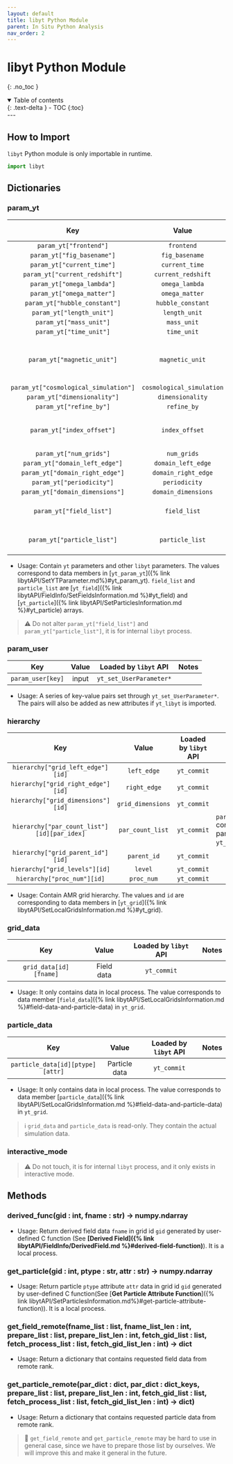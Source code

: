 ```yaml
---
layout: default
title: libyt Python Module
parent: In Situ Python Analysis
nav_order: 2
---
```

# libyt Python Module
{: .no_toc }
<details open markdown="block">
  <summary>
    Table of contents
  </summary>
  {: .text-delta }
- TOC
{:toc}
</details>
---

## How to Import

`libyt` Python module is only importable in runtime.

```python
import libyt
```

## Dictionaries

### param_yt

|                  Key                  |           Value           | Loaded by `libyt` API | Notes                                |
|:-------------------------------------:|:-------------------------:|:---------------------:|--------------------------------------|
|        `param_yt["frontend"]`         |        `frontend`         |  `yt_set_Parameters`  |                                      |
|      `param_yt["fig_basename"]`       |      `fig_basename`       |  `yt_set_Parameters`  |                                      |
|      `param_yt["current_time"]`       |      `current_time`       |  `yt_set_Parameters`  |                                      |
|    `param_yt["current_redshift"]`     |    `current_redshift`     |  `yt_set_Parameters`  |                                      |
|      `param_yt["omega_lambda"]`       |      `omega_lambda`       |  `yt_set_Parameters`  |                                      |
|      `param_yt["omega_matter"]`       |      `omega_matter`       |  `yt_set_Parameters`  |                                      |
|     `param_yt["hubble_constant"]`     |     `hubble_constant`     |  `yt_set_Parameters`  |                                      |
|       `param_yt["length_unit"]`       |       `length_unit`       |  `yt_set_Parameters`  |                                      |
|        `param_yt["mass_unit"]`        |        `mass_unit`        |  `yt_set_Parameters`  |                                      |
|        `param_yt["time_unit"]`        |        `time_unit`        |  `yt_set_Parameters`  |                                      |
|      `param_yt["magnetic_unit"]`      |      `magnetic_unit`      |  `yt_set_Parameters`  | - Will be set to 1, if it's not set. |
| `param_yt["cosmological_simulation"]` | `cosmological_simulation` |  `yt_set_Parameters`  |                                      |
|     `param_yt["dimensionality"]`      |     `dimensionality`      |  `yt_set_Parameters`  |                                      |
|        `param_yt["refine_by"]`        |        `refine_by`        |  `yt_set_Parameters`  |                                      |
|      `param_yt["index_offset"]`       |      `index_offset`       | `yt_set_Parameters`   | - Default value is 0.                |
|        `param_yt["num_grids"]`        |        `num_grids`        |  `yt_set_Parameters`  |                                      |
|    `param_yt["domain_left_edge"]`     |    `domain_left_edge`     |  `yt_set_Parameters`  |                                      |
|    `param_yt["domain_right_edge"]`    |    `domain_right_edge`    |  `yt_set_Parameters`  |                                      |
|       `param_yt["periodicity"]`       |       `periodicity`       |  `yt_set_Parameters`  |                                      |
|    `param_yt["domain_dimensions"]`    |    `domain_dimensions`    |  `yt_set_Parameters`  |                                      |
|       `param_yt["field_list"]`        |       `field_list`        |      `yt_commit`      | - Used by `libyt`.               |
|      `param_yt["particle_list"]`      |     `particle_list`       |      `yt_commit`      | - Used by `libyt`.               |

- Usage: Contain `yt` parameters and other `libyt` parameters. The values correspond to data members in  [`yt_param_yt`]({% link libytAPI/SetYTParameter.md%}#yt_param_yt). `field_list` and `particle_list` are [`yt_field`]({% link libytAPI/FieldInfo/SetFieldsInformation.md %}#yt_field) and [`yt_particle`]({% link libytAPI/SetParticlesInformation.md %}#yt_particle) arrays.

> :warning: Do not alter `param_yt["field_list"]` and `param_yt["particle_list"]`, it is for internal `libyt` process.

### param_user

|        Key        | Value |           Loaded by `libyt` API            | Notes  |
|:-----------------:|:-----:|:------------------------------------------:|--------|
| `param_user[key]` | input |          `yt_set_UserParameter*`           |        |

- Usage: A series of key-value pairs set through `yt_set_UserParameter*`. The pairs will also be added as new attributes if `yt_libyt` is imported.

### hierarchy

|                     Key                     |      Value        | Loaded by `libyt` API  | Notes                                                                    |
|:-------------------------------------------:|:-----------------:|:----------------------:|--------------------------------------------------------------------------|
|      `hierarchy["grid_left_edge"][id]`      |    `left_edge`    |      `yt_commit`       |                                                                          |
|     `hierarchy["grid_right_edge"][id]`      |   `right_edge`    |      `yt_commit`       |                                                                          |
|     `hierarchy["grid_dimensions"][id]`      | `grid_dimensions` |      `yt_commit`       |                                                                          |
| `hierarchy["par_count_list"][id][par_idex]` | `par_count_list`  |      `yt_commit`       | `par_index` corresponds to particle type order in `yt_get_ParticlesPtr`. |
|      `hierarchy["grid_parent_id"][id]`      |    `parent_id`    |      `yt_commit`       |                                                                          |
|       `hierarchy["grid_levels"][id]`        |      `level`      |      `yt_commit`       |                                                                          |
|         `hierarchy["proc_num"][id]`         |    `proc_num`     |      `yt_commit`       |                                                                          |

- Usage: Contain AMR grid hierarchy. The values and `id` are corresponding to data members in [`yt_grid`]({% link libytAPI/SetLocalGridsInformation.md %}#yt_grid).

### grid_data

|          Key           |   Value    | Loaded by `libyt` API  | Notes  |
|:----------------------:|:----------:|:----------------------:|--------|
| `grid_data[id][fname]` | Field data |      `yt_commit`       |        |

- Usage: It only contains data in local process. The value corresponds to data member [`field_data`]({% link libytAPI/SetLocalGridsInformation.md %}#field-data-and-particle-data) in `yt_grid`.

### particle_data

|               Key                |         Value          | Loaded by `libyt` API  | Notes  |
|:--------------------------------:|:----------------------:|:----------------------:|--------|
| `particle_data[id][ptype][attr]` |     Particle data      |      `yt_commit`       |        |

- Usage: It only contains data in local process. The value corresponds to data member [`particle_data`]({% link libytAPI/SetLocalGridsInformation.md %}#field-data-and-particle-data) in `yt_grid`.

> :information_source: `grid_data` and `particle_data` is read-only. They contain the actual simulation data.

### interactive_mode

> :warning: Do not touch, it is for internal `libyt` process, and it only exists in interactive mode.

## Methods

### derived_func(gid : int, fname : str) -> numpy.ndarray
- Usage: Return derived field data `fname` in grid id `gid` generated by user-defined C function (See **[Derived Field]({% link libytAPI/FieldInfo/DerivedField.md %}#derived-field-function)**). It is a local process.

### get_particle(gid : int, ptype : str, attr : str) -> numpy.ndarray
- Usage: Return particle `ptype` attribute `attr` data in grid id `gid` generated by user-defined C function(See [**Get Particle Attribute Function**]({% link libytAPI/SetParticlesInformation.md%}#get-particle-attribute-function)). It is a local process.

### get_field_remote(fname_list : list, fname_list_len : int, prepare_list : list, prepare_list_len : int, fetch_gid_list : list, fetch_process_list : list, fetch_gid_list_len : int) -> dict
- Usage: Return a dictionary that contains requested field data from remote rank.

### get_particle_remote(par_dict : dict, par_dict : dict_keys, prepare_list : list, prepare_list_len : int, fetch_gid_list : list, fetch_process_list : list, fetch_gid_list_len : int) -> dict)
- Usage: Return a dictionary that contains requested particle data from remote rank.

> :lizard: `get_field_remote` and `get_particle_remote` may be hard to use in general case, since we have to prepare those list by ourselves. We will improve this and make it general in the future.